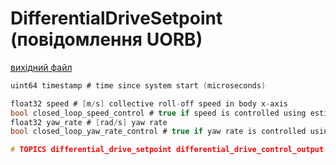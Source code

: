 # DifferentialDriveSetpoint (повідомлення UORB)

[вихідний файл](https://github.com/PX4/PX4-Autopilot/blob/release/1.15/msg/DifferentialDriveSetpoint.msg)

```c
uint64 timestamp # time since system start (microseconds)

float32 speed # [m/s] collective roll-off speed in body x-axis
bool closed_loop_speed_control # true if speed is controlled using estimator feedback, false if direct feed-forward
float32 yaw_rate # [rad/s] yaw rate
bool closed_loop_yaw_rate_control # true if yaw rate is controlled using gyroscope feedback, false if direct feed-forward

# TOPICS differential_drive_setpoint differential_drive_control_output

```
